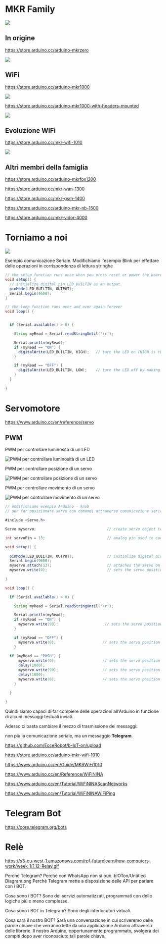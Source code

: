 # MKR Family

![](arrow_comparison_mkr_and_uno_2.jpg) 

## In origine
https://store.arduino.cc/arduino-mkrzero

![](https://store-cdn.arduino.cc/uni/catalog/product/cache/1/image/500x375/f8876a31b63532bbba4e781c30024a0a/A/B/ABX00012_iso_02_2.jpg)

## WiFi
https://store.arduino.cc/arduino-mkr1000

![](https://store-cdn.arduino.cc/uni/catalog/product/cache/1/image/500x375/f8876a31b63532bbba4e781c30024a0a/A/B/ABX00004_iso_2.jpg)

https://store.arduino.cc/arduino-mkr1000-with-headers-mounted

![](https://store-cdn.arduino.cc/uni/catalog/product/cache/1/image/500x375/f8876a31b63532bbba4e781c30024a0a/a/b/abx00011_iso.jpg)

## Evoluzione WIFi
https://store.arduino.cc/mkr-wifi-1010

![](https://store-cdn.arduino.cc/uni/catalog/product/cache/1/image/500x375/f8876a31b63532bbba4e781c30024a0a/a/b/abx00023_iso.jpg)

## Altri membri della famiglia

https://store.arduino.cc/arduino-mkrfox1200

https://store.arduino.cc/mkr-wan-1300

https://store.arduino.cc/mkr-gsm-1400

https://store.arduino.cc/arduino-mkr-nb-1500

https://store.arduino.cc/mkr-vidor-4000



# Torniamo a noi

![](Diagram1.png)

Esempio comunicazione Seriale.
Modifichiamo l'esempio Blink per effettare delle operazioni in corrispondenza di lettura stringhe

```java
// the setup function runs once when you press reset or power the board
void setup() {
  // initialize digital pin LED_BUILTIN as an output.
  pinMode(LED_BUILTIN, OUTPUT);
  Serial.begin(9600);
}

// the loop function runs over and over again forever
void loop() {


  if (Serial.available() > 0) {

    String myRead = Serial.readStringUntil('\r');

    Serial.println(myRead);
    if (myRead == "ON") {
      digitalWrite(LED_BUILTIN, HIGH);   // turn the LED on (HIGH is the voltage level)
    }

    if (myRead == "OFF") {
      digitalWrite(LED_BUILTIN, LOW);    // turn the LED off by making the voltage LOW
    }
  }
  
}
```


# Servomotore
https://www.arduino.cc/en/reference/servo 
## PWM
PWM per controllare luminosità di un LED

![PWM per controllare luminosità di un LED](https://cdn-images-1.medium.com/max/1600/0*8aKMKfT-FwswIeyx.)

PWM per controllare posizione di un servo

![PWM per controllare posizione di un servo](https://backyardbrains.com/experiments/img/Graphs_PWM_web.jpg)

PWM per controllare movimento di un servo

![PWM per controllare movimento di un servo](http://archive.fabacademy.org/fabacademy2016/fablabshangai/students/96/Week13/servo.gif)

```java
// modifichiamo esempio Arduino - knob
// per far posizionare servo con comandi attraverso comunicazione seriale

#include <Servo.h>

Servo myservo;                                // create servo object to control a servo

int servoPin = 13;                            // analog pin used to connect the potentiometer

void setup() {
  
  pinMode(LED_BUILTIN, OUTPUT);               // initialize digital pin LED_BUILTIN as an output.
  Serial.begin(9600);
  myservo.attach(13);                         // attaches the servo on pin 9 to the servo object
  myservo.write(0);                           // sets the servo position
  
}

void loop() {

  if (Serial.available() > 0) {

    String myRead = Serial.readStringUntil('\r');

    Serial.println(myRead);
    if (myRead == "ON") {
      myservo.write(90);                     // sets the servo position
    }

    if (myRead == "OFF") {
      myservo.write(0);                     // sets the servo position
    }
  
  if (myRead == "PUSH") {
      myservo.write(0);                     // sets the servo position
      delay(1000);
      myservo.write(90);                    // sets the servo position
      delay(1000);
      myservo.write(0);                     // sets the servo position
    }

  }
  
}
```


Quindi siamo capaci di far compiere delle operazioni all'Arduino in funzione di alcuni messaggi testuali inviati.

Adesso ci basta cambiare il mezzo di trasmissione dei messaggi:

non più la comunicazione seriale, ma un messaggio __Telegram__.





https://github.com/EcceRobot/b-IoT-on/upload

https://store.arduino.cc/arduino-mkr-wifi-1010

https://www.arduino.cc/en/Guide/MKRWiFi1010 


https://www.arduino.cc/en/Reference/WiFiNINA

https://www.arduino.cc/en/Tutorial/WiFiNINAScanNetworks

https://www.arduino.cc/en/Tutorial/WiFiNINAWiFiPing



# Telegram Bot
https://core.telegram.org/bots
# Relè
https://s3-eu-west-1.amazonaws.com/rpf-futurelearn/how-computers-work/week_1/1.12-Relay.gif



Perchè Telegram?
Perchè con WhatsApp non si può.  bIOTon/Untitled Diagram.png 
Perchè Telegram mette a disposizione delle API per parlare con i BOT.

Cosa sono i BOT?
Sono dei servizi automatizzati, programmati con delle logiche più o meno complesse.

Cosa sono i BOT in Telegram?
Sono degli interlocutori virtuali.

Cosa sarà il nostro BOT?
Sarà una conversazione in cui scriveremo delle parole chiave che verranno lette da una applicazione Arduino attraverso delle librerie.
Il nostro Arduino, opportunamente programmato, svolgerà dei compiti dopo aver riconosciuto tali parole chiave.



